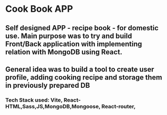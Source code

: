 # Cook Book APP

## Self designed APP - recipe book - for domestic use. Main purpose was to try and build Front/Back application with implementing relation with MongoDB using React.
## General idea was to build a tool to create user profile, adding cooking recipe and storage them in previously prepared DB

### Tech Stack used: Vite, React-HTML,Sass,JS,MongoDB,Mongoose, React-router, 
